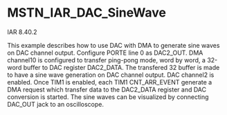 # MSTN_IAR_DAC_SineWave

IAR 8.40.2

This example describes how to use DAC with DMA to generate sine waves on DAC channel output.
Configure PORTE line 0 as DAC2_OUT.
DMA channel10 is configured to transfer ping-pong mode, word by word, a 32-word buffer to DAC register DAC2_DATA.
The transfered 32 buffer is made to have a sine wave generation on DAC channel output. DAC channel2 is enabled.
Once TIM1 is enabled, each TIM1 CNT_ARR_EVENT generate a DMA request which transfer data to the  DAC2_DATA register and DAC conversion is started. The sine waves can be visualized by connecting DAC_OUT jack to an oscilloscope.
